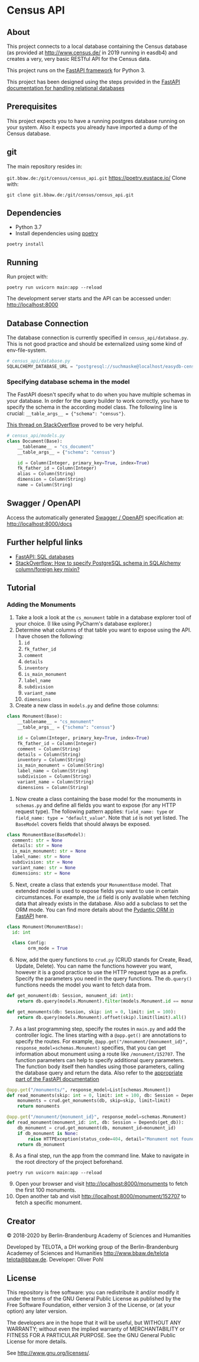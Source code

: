 # Census API

## About

This project connects to a local database containing the Census database (as provided at http://www.census.de/ in 2019 running in easdb4) and creates a very, very basic RESTful API for the Census data.

This project runs on the [FastAPI framework](https://fastapi.tiangolo.com/) for Python 3.

This project has been designed using the steps provided in the [FastAPI documentation for handling relational databases](https://fastapi.tiangolo.com/tutorial/sql-databases/)

## Prerequisites

This project expects you to have a running postgres database running on your system. Also it expects you already have imported a dump of the Census database.

## git

The main repository resides in:

`git.bbaw.de:/git/census/census_api.git`
https://poetry.eustace.io/
Clone with:

```console
git clone git.bbaw.de:/git/census/census_api.git
```

## Dependencies

* Python 3.7
* Install dependencies using [poetry](https://poetry.eustace.io/)

```console
poetry install
```

## Running

Run project with:

```console
poetry run uvicorn main:app --reload
```

The development server starts and the API can be accessed under: [http://localhost:8000](http://localhost:8000)

## Database Connection

The database connection is currently specified in `census_api/database.py`. This is not good practice and should be externalized using some kind of env-file-system.

```python
# census_api/database.py
SQLALCHEMY_DATABASE_URL = "postgresql://suchmaske@localhost/easydb-census"
```

### Specifying database schema in the model

The FastAPI doesn't specify what to do when you have multiple schemas in your database. In order for the query builder to work correctly, you have to specify the schema in the according model class. The following line is crucial: `__table_args__ = {"schema": "census"}`.

[This thread on StackOverflow](https://stackoverflow.com/questions/27003515/how-to-specify-postgresql-schema-in-sqlalchemy-column-foreign-key-mixin) proved to be very helpful.

```python
# census_api/models.py
class Document(Base):
    __tablename__ = "cs_document"
    __table_args__ = {"schema": "census"}

    id = Column(Integer, primary_key=True, index=True)
    fk_father_id = Column(Integer)
    alias = Column(String)
    dimension = Column(String)
    name = Column(String)
```

## Swagger / OpenAPI

Access the automatically generated [Swagger / OpenAPI](https://swagger.io/) specification at: [http://localhost:8000/docs](http://localhost:8000/docs)

## Further helpful links

* [FastAPI: SQL databases](https://fastapi.tiangolo.com/tutorial/sql-databases/)
* [StackOverflow: How to specify PostgreSQL schema in SQLAlchemy column/foreign key mixin?](https://stackoverflow.com/questions/27003515/how-to-specify-postgresql-schema-in-sqlalchemy-column-foreign-key-mixin)

## Tutorial

### Adding the Monuments

1. Take a look a look at the `cs_monument` table in a database explorer tool of your choice. (I like using PyCharm's database explorer.)
2. Determine what columns of that table you want to expose using the API. I have chosen the following:
   1. `id`
   2. `fk_father_id`
   3. `comment`
   4. `details`
   5. `inventory`
   6. `is_main_monument`
   7. `label_name`
   8. `subdivision`
   9. `variant_name`
   10. `dimensions`
3. Create a new class in `models.py` and define those columns:
```python
class Monument(Base):
    __tablename__ = "cs_monument"
    __table_args__ = {"schema": "census"}

    id = Column(Integer, primary_key=True, index=True)
    fk_father_id = Column(Integer)
    comment = Column(String)
    details = Column(String)
    inventory = Column(String)
    is_main_monument = Column(String)
    label_name = Column(String)
    subdivision = Column(String)
    variant_name = Column(String)
    dimensions = Column(String)
```
1. Now create a class containing the base model for the monuments in `schemas.py` and define all fields you want to expose (for any HTTP request type). The following pattern applies: `field_name: type` or `field_name: type = "default_value"`. Note that `id` is not yet listed. The `BaseModel` covers fields that should always be exposed.
```python
class MonumentBase(BaseModel):
  comment: str = None
  details: str = None
  is_main_monument: str = None
  label_name: str = None
  subdivision: str = None
  variant_name: str = None
  dimensions: str = None
```
5. Next, create a class that extends your `MonumentBase` model. That extended model is used to expose fields you want to use in certain circumstances. For example, the `id` field is only available when fetching data that already exists in the database. Also add a subclass to set the ORM mode. You can find more details about the [Pydantic ORM in FastAPI](https://fastapi.tiangolo.com/tutorial/sql-databases/#use-pydantics-orm_mode) here.
```python
class Monument(MonumentBase):
  id: int

  class Config:
        orm_mode = True
```
6. Now, add the query functions to `crud.py` (CRUD stands for Create, Read, Update, Delete). You can name the functions however you want, however it is a good practice to use the HTTP request type as a prefix. Specify the parameters you need in the query functions. The `db.query()` functions needs the model you want to fetch data from.
```python
def get_monument(db: Session, monument_id: int):
    return db.query(models.Monument).filter(models.Monument.id == monument_id).first()

def get_monuments(db: Session, skip: int = 0, limit: int = 100):
    return db.query(models.Monument).offset(skip).limit(limit).all()
```
7. As a last programming step, specify the routes in `main.py` and add the controller logic. The lines starting with a `@app.get()` are annotations to specify the routes. For example, `@app.get("/monument/{monument_id}", response_model=schemas.Monument)` specifies, that you can get information about monument using a route like `/monument/152707`. The function parameters can help to specify additional query parameters. The function body itself then handles using those parameters, calling the database query and return the data. Also refer to the [appropriate part of the FastAPI documentation](https://fastapi.tiangolo.com/tutorial/sql-databases/#create-your-fastapi-path-operations)
```python
@app.get("/monuments/", response_model=List[schemas.Monument])
def read_monuments(skip: int = 0, limit: int = 100, db: Session = Depends(get_db)):
    monuments = crud.get_monuments(db, skip=skip, limit=limit)
    return monuments

@app.get("/monument/{monument_id}", response_model=schemas.Monument)
def read_monument(monument_id: int, db: Session = Depends(get_db)):
    db_monument = crud.get_monument(db, monument_id=monument_id)
    if db_monument is None:
        raise HTTPException(status_code=404, detail="Monument not found")
    return db_monument
```
8. As a final step, run the app from the command line. Make to navigate in the root directory of the project beforehand.
```console
poetry run uvicorn main:app --reload
```
9. Open your browser and visit <http://localhost:8000/monuments> to fetch the first 100 monuments.
10. Open another tab and visit <http://localhost:8000/monument/152707> to fetch a specific monument.

## Creator

© 2018-2020 by Berlin-Brandenburg Academy of Sciences and Humanities

Developed by TELOTA, a DH working group of the Berlin-Brandenburg Academey of Sciences and Humanities http://www.bbaw.de/telota telota@bbaw.de. Developer: Oliver Pohl

## License

This repository is free software: you can redistribute it and/or modify it under the terms of the GNU General Public License as published by the Free Software Foundation, either version 3 of the License, or (at your option) any later version.

The developers are in the hope that it will be useful, but WITHOUT ANY WARRANTY; without even the implied warranty of MERCHANTABILITY or FITNESS FOR A PARTICULAR PURPOSE. See the GNU General Public License for more details.

See http://www.gnu.org/licenses/.
